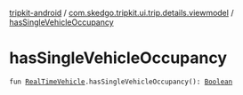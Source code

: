 [tripkit-android](../index.md) / [com.skedgo.tripkit.ui.trip.details.viewmodel](index.md) / [hasSingleVehicleOccupancy](./has-single-vehicle-occupancy.md)

# hasSingleVehicleOccupancy

`fun `[`RealTimeVehicle`](../com.skedgo.tripkit.routing/-real-time-vehicle/index.md)`.hasSingleVehicleOccupancy(): `[`Boolean`](https://kotlinlang.org/api/latest/jvm/stdlib/kotlin/-boolean/index.html)